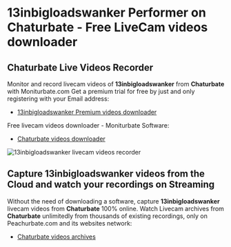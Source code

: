 # 13inbigloadswanker Performer on Chaturbate - Free LiveCam videos downloader

## Chaturbate Live Videos Recorder

Monitor and record livecam videos of **13inbigloadswanker** from **Chaturbate** with Moniturbate.com
Get a premium trial for free by just and only registering with your Email address:
* [13inbigloadswanker Premium videos downloader](https://moniturbate.com/request-demo-licence-key.html)

Free livecam videos downloader - Moniturbate Software:
* [Chaturbate videos downloader](https://moniturbate.com/moniturbate-download-software.html)

![13inbigloadswanker livecam videos recorder](https://peachurnet.com/templates/moniturbate-software.png)


## Capture 13inbigloadswanker videos from the Cloud and watch your recordings on Streaming

Without the need of downloading a software, capture **13inbigloadswanker** livecam videos from **Chaturbate** 100% online.
Watch Livecam archives from **Chaturbate** unlimitedly from thousands of existing recordings, only on Peachurbate.com and its websites network:
* [Chaturbate videos archives](https://peachurnet.com/)